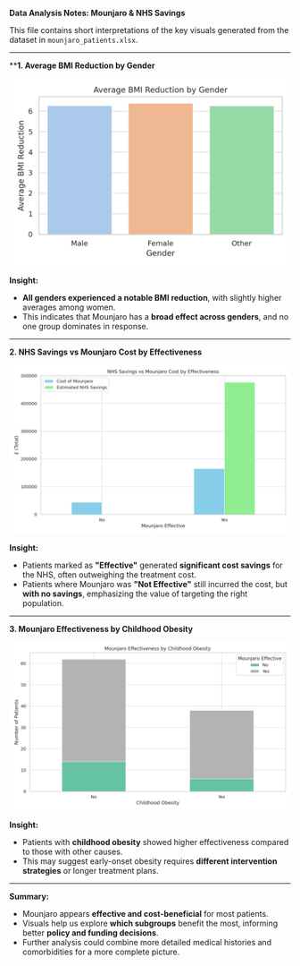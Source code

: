 **Data Analysis Notes: Mounjaro & NHS Savings**

This file contains short interpretations of the key visuals generated from the dataset in `mounjaro_patients.xlsx`.

---

****1. Average BMI Reduction by Gender**

![BMI Reduction by Gender](./visuals/bmi_reduction_by_gender.png)

**Insight:**
- **All genders experienced a notable BMI reduction**, with slightly higher averages among women.
- This indicates that Mounjaro has a **broad effect across genders**, and no one group dominates in response.

---

**2. NHS Savings vs Mounjaro Cost by Effectiveness**

![NHS Savings vs Cost](./visuals/cost_vs_savings_by_effectiveness.png)

**Insight:**
- Patients marked as **"Effective"** generated **significant cost savings** for the NHS, often outweighing the treatment cost.
- Patients where Mounjaro was **"Not Effective"** still incurred the cost, but **with no savings**, emphasizing the value of targeting the right population.

---

**3. Mounjaro Effectiveness by Childhood Obesity**

![Effectiveness by Cause](./visuals/effectiveness_by_cause.png)

**Insight:**
- Patients with **childhood obesity** showed higher effectiveness compared to those with other causes.
- This may suggest early-onset obesity requires **different intervention strategies** or longer treatment plans.

---

**Summary:**

- Mounjaro appears **effective and cost-beneficial** for most patients.
- Visuals help us explore **which subgroups** benefit the most, informing better **policy and funding decisions**.
- Further analysis could combine more detailed medical histories and comorbidities for a more complete picture.

